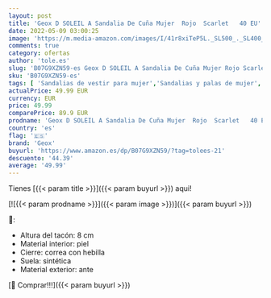 ```yaml
---
layout: post
title: 'Geox D SOLEIL A Sandalia De Cuña Mujer  Rojo  Scarlet   40 EU'
date: 2022-05-09 03:00:25
image: 'https://m.media-amazon.com/images/I/41r8xiTeP5L._SL500_._SL400_.jpg'
comments: true
category: ofertas
author: 'tole.es'
slug: 'B07G9XZN59-es Geox D SOLEIL A Sandalia De Cuña Mujer Rojo Scarlet 40 EU'
sku: 'B07G9XZN59-es'
tags: [ 'Sandalias de vestir para mujer','Sandalias y palas de mujer','Zapatos','Zapatos para mujer','Zapatos y complementos','geox','sandalia','🇪🇸', ]
actualPrice: 49.99 EUR
currency: EUR
price: 49.99
comparePrice: 89.9 EUR
prodname: 'Geox D SOLEIL A Sandalia De Cuña Mujer  Rojo  Scarlet   40 EU'
country: 'es'
flag: '🇪🇸'
brand: 'Geox'
buyurl: 'https://www.amazon.es/dp/B07G9XZN59/?tag=tolees-21'
descuento: '44.39'
average: '49.99'
---
```


Tienes [{{< param title >}}]({{< param buyurl >}}) aqui!

[![{{< param prodname >}}]({{< param image >}})]({{< param buyurl >}})

🔎:

- Altura del tacón: 8 cm
- Material interior: piel
- Cierre: correa con hebilla
- Suela: sintética
- Material exterior: ante

[🛒 Comprar!!!]({{< param buyurl >}})
